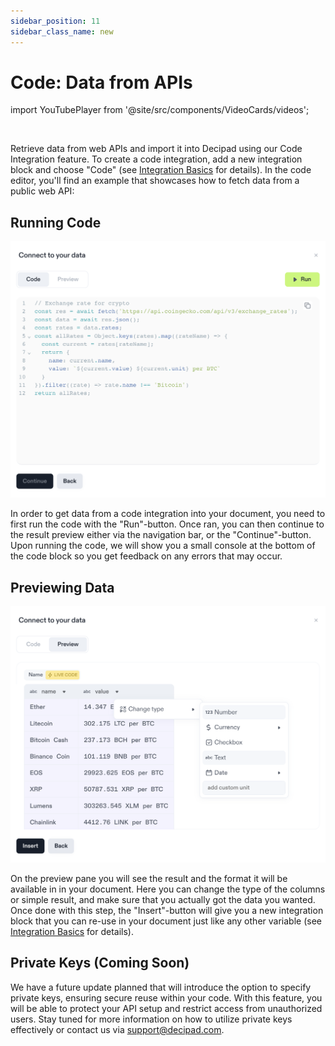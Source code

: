 ```yaml
---
sidebar_position: 11
sidebar_class_name: new
---
```


# Code: Data from APIs

import YouTubePlayer from '@site/src/components/VideoCards/videos';

<YouTubePlayer videoId="RMrxUdhKVlE" thumbnailUrl="/docs/img/thumbnails/thumbnail-code-integrations.png" />

<br />

Retrieve data from web APIs and import it into Decipad using our Code Integration feature. To create a code integration, add a new integration block and choose "Code" (see [Integration Basics](/docs/integrations/basics) for details). In the code editor, you'll find an example that showcases how to fetch data from a public web API:

## Running Code

![code editor](./img/code-codeeditor.png)

In order to get data from a code integration into your document, you need to first run the code with the "Run"-button. Once ran, you can then continue to the result preview either via the navigation bar, or the "Continue"-button. Upon running the code, we will show you a small console at the bottom of the code block so you get feedback on any errors that may occur.

## Previewing Data

![code editor](./img/code-preview.png)

On the preview pane you will see the result and the format it will be available in in your document. Here you can change the type of the columns or simple result, and make sure that you actually got the data you wanted. Once done with this step, the "Insert"-button will give you a new integration block that you can re-use in your document just like any other variable (see [Integration Basics](/docs/integrations/basics) for details).

## Private Keys (Coming Soon)

We have a future update planned that will introduce the option to specify private keys, ensuring secure reuse within your code. With this feature, you will be able to protect your API setup and restrict access from unauthorized users. Stay tuned for more information on how to utilize private keys effectively or contact us via [support@decipad.com](mailto:support@decipad.com).

<!--
## Private Keys

Private keys provide secure access control for your code by restricting unauthorized users.

1. **To set up a new key**:

   - Go to your workspace and click on "Integration Secrets". You can add a new value or remove old keys.
   - Alternatively, click on "Insert Secret" in the JavaScript code editor within your integrations panel.

2. **To reuse your private key**:
   - Click on "Insert Secret" in the JavaScript code editor and select the desired secret. A line of code will be automatically added to your script.
-->
